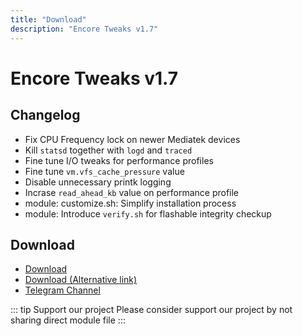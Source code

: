 ```yaml
---
title: "Download"
description: "Encore Tweaks v1.7"
---
```


# Encore Tweaks v1.7

## Changelog
- Fix CPU Frequency lock on newer Mediatek devices
- Kill `statsd` together with `logd` and `traced`
- Fine tune I/O tweaks for performance profiles
- Fine tune `vm.vfs_cache_pressure` value
- Disable unnecessary printk logging
- Incrase `read_ahead_kb` value on performance profile
- module: customize.sh: Simplify installation process
- module: Introduce `verify.sh` for flashable integrity checkup

## Download
- [Download](https://en.shrinke.me/E2GiKQu)
- [Download (Alternative link)](https://sfl.gl/o6pX3)
- [Telegram Channel](https://rem01schannel.t.me)

::: tip Support our project
Please consider support our project by not sharing direct module file
:::
